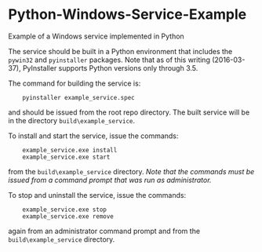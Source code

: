 # Python-Windows-Service-Example
Example of a Windows service implemented in Python

The service should be built in a Python environment that includes the
`pywin32` and `pyinstaller` packages. Note that as of this writing
(2016-03-37), PyInstaller supports Python versions only through 3.5.

The command for building the service is:

        pyinstaller example_service.spec
        
and should be issued from the root repo directory. The built service will
be in the directory `build\example_service`.

To install and start the service, issue the commands:

        example_service.exe install
        example_service.exe start
        
from the `build\example_service` directory. *Note that the commands
must be issued from a command prompt that was run as administrator.*

To stop and uninstall the service, issue the commands:

        example_service.exe stop
        example_service.exe remove
        
again from an administrator command prompt and from the
`build\example_service` directory.
